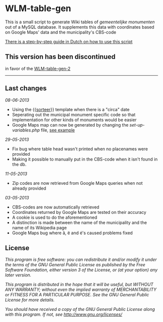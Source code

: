 WLM-table-gen
=============

This is a small script to generate Wiki tables of _gemeentelijke monumenten_ out of a MySQL database.
It supplements this data with coordinates based on Google Maps' data and the municipality's CBS-code

[There is a step-by-step guide in Dutch on how to use this script](http://nl.wikipedia.org/wiki/Wikipedia:Wikiproject/Erfgoed/Nederlandse_Erfgoed_Inventarisatie/Gemeentelijke_monumenten/WLM-table-gen)

This version has been discontinued 
----------------------------------
in favor of the [WLM-table-gen-2](https://github.com/VDK/WLM-table-gen-2)
_______________________________________________________________________________________________________________




Last changes
--------------
*08-06-2013*
* Using the {{[sorteer](http://nl.wikipedia.org/wiki/Sjabloon:Sorteer)}} template when there is a "circa" date
* Seperating out the municipal monument specific code so that implementation for other kinds of monuments would be easier
* Google Maps map can now be generated by changing the _set-up-variables.php_ file, [see example](https://maps.google.com/maps/ms?msid=208244098044073223902.0004de8c739966a76b243&msa=0&ll=52.075022,4.411697&spn=0.052701,0.132093)

*29-05-2013*
* Fix bug where table head wasn't printed when no placenames were provided
* Making it possible to manually put in the CBS-code when it isn't found in the db.

*11-05-2013*
* Zip codes are now retrieved from Google Maps queries when not already provided

*03-05-2013*
* CBS-codes are now automatically retrieved
* Coordinates returned by Google Maps are tested on their accuracy
* A cookie is used to do the aforementioned
* A distinction is made between the name of the municipality and the name of its Wikipedia page
* Google Maps bug where â, ë and é's caused problems fixed

License
-------

*This program is free software: you can redistribute it and/or modify*
*it under the terms of the GNU General Public License as published by*
*the Free Software Foundation, either version 3 of the License, or*
*(at your option) any later version.*

*This program is distributed in the hope that it will be useful,*
*but WITHOUT ANY WARRANTY; without even the implied warranty of*
*MERCHANTABILITY or FITNESS FOR A PARTICULAR PURPOSE.  See the*
*GNU General Public License for more details.*

*You should have received a copy of the GNU General Public License*
*along with this program.  If not, see http://www.gnu.org/licenses/*
